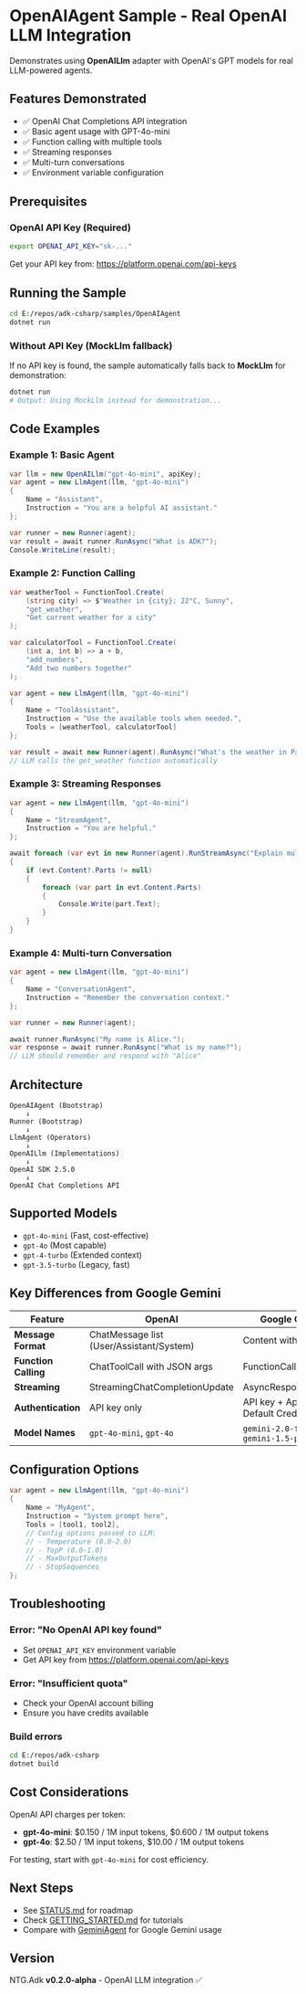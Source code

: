 # OpenAIAgent Sample - Real OpenAI LLM Integration

Demonstrates using **OpenAILlm** adapter with OpenAI's GPT models for real LLM-powered agents.

## Features Demonstrated

- ✅ OpenAI Chat Completions API integration
- ✅ Basic agent usage with GPT-4o-mini
- ✅ Function calling with multiple tools
- ✅ Streaming responses
- ✅ Multi-turn conversations
- ✅ Environment variable configuration

## Prerequisites

### OpenAI API Key (Required)

```bash
export OPENAI_API_KEY="sk-..."
```

Get your API key from: https://platform.openai.com/api-keys

## Running the Sample

```bash
cd E:/repos/adk-csharp/samples/OpenAIAgent
dotnet run
```

### Without API Key (MockLlm fallback)

If no API key is found, the sample automatically falls back to **MockLlm** for demonstration:

```bash
dotnet run
# Output: Using MockLlm instead for demonstration...
```

## Code Examples

### Example 1: Basic Agent

```csharp
var llm = new OpenAILlm("gpt-4o-mini", apiKey);
var agent = new LlmAgent(llm, "gpt-4o-mini")
{
    Name = "Assistant",
    Instruction = "You are a helpful AI assistant."
};

var runner = new Runner(agent);
var result = await runner.RunAsync("What is ADK?");
Console.WriteLine(result);
```

### Example 2: Function Calling

```csharp
var weatherTool = FunctionTool.Create(
    (string city) => $"Weather in {city}: 22°C, Sunny",
    "get_weather",
    "Get current weather for a city"
);

var calculatorTool = FunctionTool.Create(
    (int a, int b) => a + b,
    "add_numbers",
    "Add two numbers together"
);

var agent = new LlmAgent(llm, "gpt-4o-mini")
{
    Name = "ToolAssistant",
    Instruction = "Use the available tools when needed.",
    Tools = [weatherTool, calculatorTool]
};

var result = await new Runner(agent).RunAsync("What's the weather in Paris?");
// LLM calls the get_weather function automatically
```

### Example 3: Streaming Responses

```csharp
var agent = new LlmAgent(llm, "gpt-4o-mini")
{
    Name = "StreamAgent",
    Instruction = "You are helpful."
};

await foreach (var evt in new Runner(agent).RunStreamAsync("Explain multi-agent systems"))
{
    if (evt.Content?.Parts != null)
    {
        foreach (var part in evt.Content.Parts)
        {
            Console.Write(part.Text);
        }
    }
}
```

### Example 4: Multi-turn Conversation

```csharp
var agent = new LlmAgent(llm, "gpt-4o-mini")
{
    Name = "ConversationAgent",
    Instruction = "Remember the conversation context."
};

var runner = new Runner(agent);

await runner.RunAsync("My name is Alice.");
var response = await runner.RunAsync("What is my name?");
// LLM should remember and respond with "Alice"
```

## Architecture

```
OpenAIAgent (Bootstrap)
    ↓
Runner (Bootstrap)
    ↓
LlmAgent (Operators)
    ↓
OpenAILlm (Implementations)
    ↓
OpenAI SDK 2.5.0
    ↓
OpenAI Chat Completions API
```

## Supported Models

- `gpt-4o-mini` (Fast, cost-effective)
- `gpt-4o` (Most capable)
- `gpt-4-turbo` (Extended context)
- `gpt-3.5-turbo` (Legacy, fast)

## Key Differences from Google Gemini

| Feature | OpenAI | Google Gemini |
|---------|--------|---------------|
| **Message Format** | ChatMessage list (User/Assistant/System) | Content with Parts |
| **Function Calling** | ChatToolCall with JSON args | FunctionCall in Parts |
| **Streaming** | StreamingChatCompletionUpdate | AsyncResponseStream |
| **Authentication** | API key only | API key + Application Default Credentials |
| **Model Names** | `gpt-4o-mini`, `gpt-4o` | `gemini-2.0-flash-exp`, `gemini-1.5-pro` |

## Configuration Options

```csharp
var agent = new LlmAgent(llm, "gpt-4o-mini")
{
    Name = "MyAgent",
    Instruction = "System prompt here",
    Tools = [tool1, tool2],
    // Config options passed to LLM:
    // - Temperature (0.0-2.0)
    // - TopP (0.0-1.0)
    // - MaxOutputTokens
    // - StopSequences
};
```

## Troubleshooting

### Error: "No OpenAI API key found"
- Set `OPENAI_API_KEY` environment variable
- Get API key from https://platform.openai.com/api-keys

### Error: "Insufficient quota"
- Check your OpenAI account billing
- Ensure you have credits available

### Build errors
```bash
cd E:/repos/adk-csharp
dotnet build
```

## Cost Considerations

OpenAI API charges per token:
- **gpt-4o-mini**: $0.150 / 1M input tokens, $0.600 / 1M output tokens
- **gpt-4o**: $2.50 / 1M input tokens, $10.00 / 1M output tokens

For testing, start with `gpt-4o-mini` for cost efficiency.

## Next Steps

- See [STATUS.md](../../STATUS.md) for roadmap
- Check [GETTING_STARTED.md](../../GETTING_STARTED.md) for tutorials
- Compare with [GeminiAgent](../GeminiAgent) for Google Gemini usage

## Version

NTG.Adk **v0.2.0-alpha** - OpenAI LLM integration ✅
